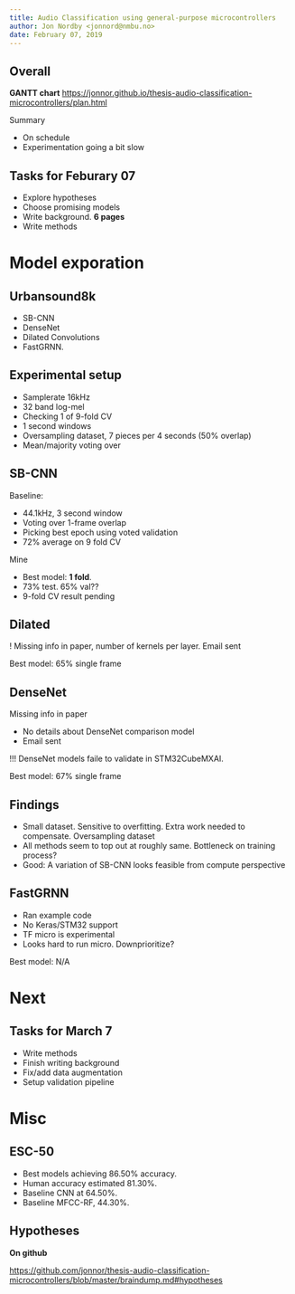 ```yaml
---
title: Audio Classification using general-purpose microcontrollers
author: Jon Nordby <jonnord@nmbu.no>
date: February 07, 2019
---
```


## Overall

**GANTT chart**
https://jonnor.github.io/thesis-audio-classification-microcontrollers/plan.html

Summary

- On schedule
- Experimentation going a bit slow


## Tasks for Feburary 07

- Explore hypotheses
- Choose promising models
- Write background. **6 pages**
- Write methods

# Model exporation


## Urbansound8k

- SB-CNN 
- DenseNet
- Dilated Convolutions
- FastGRNN.

## Experimental setup

* Samplerate 16kHz
* 32 band log-mel
* Checking 1 of 9-fold CV
* 1 second windows
* Oversampling dataset, 7 pieces per 4 seconds (50% overlap)
* Mean/majority voting over

## SB-CNN

Baseline:

- 44.1kHz, 3 second window
- Voting over 1-frame overlap
- Picking best epoch using voted validation
- 72% average on 9 fold CV

Mine

- Best model: **1 fold**.
- 73% test. 65% val??
- 9-fold CV result pending

## Dilated

! Missing info in paper, number of kernels per layer. Email sent

Best model: 65% single frame

## DenseNet

Missing info in paper

- No details about DenseNet comparison model
- Email sent

!!! DenseNet models faile to validate in STM32CubeMXAI.

Best model: 67% single frame 

## Findings

- Small dataset. Sensitive to overfitting. Extra work needed to compensate. Oversampling dataset
- All methods seem to top out at roughly same. Bottleneck on training process?
- Good: A variation of SB-CNN looks feasible from compute perspective

## FastGRNN

- Ran example code
- No Keras/STM32 support
- TF micro is experimental
- Looks hard to run micro. Downprioritize?

Best model: N/A


# Next

## Tasks for March 7

- Write methods
- Finish writing background
- Fix/add data augmentation
- Setup validation pipeline

# Misc

## ESC-50

* Best models achieving 86.50% accuracy.
* Human accuracy estimated 81.30%.
* Baseline CNN at 64.50%. 
* Baseline MFCC-RF, 44.30%.

## Hypotheses

**On github**

https://github.com/jonnor/thesis-audio-classification-microcontrollers/blob/master/braindump.md#hypotheses

